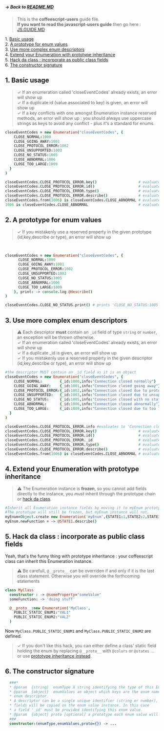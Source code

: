 ##### → Back to [README.MD](README.MD)  

> This is the **coffeescript-users** guide file.  
> **If you want to read the javascript-users guide** then go here : [JS.GUIDE.MD](JS.GUIDE.MD)  

1\.  [Basic usage](#basicusage)  
2\.  [A prototype for enum values](#aprototypeforenumvalues)  
3\.  [Use more complex enum descriptors](#usemorecomplexenumdescriptors)  
4\.  [Extend your Enumeration with prototype inheritance](#extendyourenumerationwithprototypeinheritance)  
5\.  [Hack da class : incorporate as public class fields](#hackdaclass:incorporateaspublicclassfields)  
6\.  [The constructor signature](#theconstructorsignature)  

<a name="basicusage"></a>

## 1\. Basic usage
> ✓ If an enumeration called 'closeEventCodes' already exists, an error will show up  
> ✓ If a duplicate id (value associated to key) is given, an error will show up  
> ✓ If a key conflicts with one amongst Enumeration instance reserved methods, an error will show up : you should always use uppercase strings as keys to avoid any conflict - plus it's a standard for enums.  




```coffeescript
closeEventCodes = new Enumeration("closeEventCodes", {
    CLOSE_NORMAL:1000
    CLOSE_GOING_AWAY:1001
    CLOSE_PROTOCOL_ERROR:1002
    CLOSE_UNSUPPORTED:1003
    CLOSE_NO_STATUS:1005
    CLOSE_ABNORMAL:1006
    CLOSE_TOO_LARGE:1009
  }
)
```
```coffeescript
closeEventCodes.CLOSE_PROTOCOL_ERROR.key()                   # evaluates to 'CLOSE_PROTOCOL_ERROR'
closeEventCodes.CLOSE_PROTOCOL_ERROR.id()                    # evaluates to 1002
closeEventCodes.CLOSE_PROTOCOL_ERROR.type()                  # evaluates to 'closeEventCodes'
closeEventCodes.CLOSE_PROTOCOL_ERROR.describe()              # evaluates to 'CLOSE_PROTOCOL_ERROR:1002'
closeEventCodes.from(1006) is closeEventCodes.CLOSE_ABNORMAL # evaluates to true
1006 is closeEventCodes.CLOSE_ABNORMAL                       # evaluates to false
```
<a name="aprototypeforenumvalues"></a>

## 2\. A prototype for enum values
> ✓ If you mistakenly use a reserved property in the given prototype (id,key,describe or type), an error will show up  
<br/>


```coffeescript
closeEventCodes = new Enumeration("closeEventCodes", {
      CLOSE_NORMAL:1000
      CLOSE_GOING_AWAY:1001
      CLOSE_PROTOCOL_ERROR:1002
      CLOSE_UNSUPPORTED:1003
      CLOSE_NO_STATUS:1005
      CLOSE_ABNORMAL:1006
      CLOSE_TOO_LARGE:1009
    }, print: -> console.log @describe()
)
```
```coffeescript
closeEventCodes.CLOSE_NO_STATUS.print() # prints 'CLOSE_NO_STATUS:1005'
```
<a name="usemorecomplexenumdescriptors"></a>

## 3\. Use more complex enum descriptors

> ⚠ Each descriptor **must** contain an `_id` field of type `string` or `number`, an exception will be thrown otherwise.  
> ✓ If an enumeration called 'closeEventCodes' already exists, an error will show up  
> ✓ If a duplicate _id is given, an error will show up   
> ✓ If you mistakenly use a reserved property in the given descriptor (id,key,describe or type), an error will show up  


```coffeescript
#the descriptor MUST contain an _id field as it is an object
closeEventCodes = new Enumeration("closeEventCodes", {
    CLOSE_NORMAL:        {_id:1000,info:"Connection closed normally"}
    CLOSE_GOING_AWAY:    {_id:1001,info:"Connection closed going away"}
    CLOSE_PROTOCOL_ERROR:{_id:1002,info:"Connection closed due to protocol error"}
    CLOSE_UNSUPPORTED:   {_id:1003,info:"Connection closed due to unsupported operation"}
    CLOSE_NO_STATUS:     {_id:1005,info:"Connection closed with no status"}
    CLOSE_ABNORMAL:      {_id:1006,info:"Connection closed abnormally"}
    CLOSE_TOO_LARGE:     {_id:1009,info:"Connection closed due to too large packet"}
  }
)
```
```coffeescript
closeEventCodes.CLOSE_PROTOCOL_ERROR.info #evaluates to 'Connection closed due to protocol error'
closeEventCodes.CLOSE_PROTOCOL_ERROR.key()                   # evaluates to 'CLOSE_PROTOCOL_ERROR'  
closeEventCodes.CLOSE_PROTOCOL_ERROR.id()                    # evaluates to 1002  
closeEventCodes.CLOSE_PROTOCOL_ERROR._id                     # evaluates to undefined 
closeEventCodes.CLOSE_PROTOCOL_ERROR.type()                  # evaluates to 'closeEventCodes'  
closeEventCodes.CLOSE_PROTOCOL_ERROR.describe()              # evaluates to 'CLOSE_PROTOCOL_ERROR:1002 {info:Connection closed due to protocol error}' 
closeEventCodes.from(1006) is closeEventCodes.CLOSE_ABNORMAL # evaluates to true
```
<a name="extendyourenumerationwithprototypeinheritance"></a>

## 4\. Extend your Enumeration with prototype inheritance

> ⚠ The Enumeration instance is **frozen**, so you cannot add fields directly to the instance, 
you *must* inherit through the prototype chain or [hack da class](#hackdaclass:incorporateaspublicclassfields).  

```coffeescript
#Inherit all Enumeration instance fields by moving it to myEnum prototype
#The prototype will still be frozen, but myEnum instance will not.
myEnum=Object.create new Enumeration('myEnum',{STATE1:1,STATE2:2,STATE3:3})
myEnum.newFunction = -> @STATE1.describe()
```

<a name="hackdaclass:incorporateaspublicclassfields"></a>

## 5\. Hack da class : incorporate as public class fields
Yeah, that's the funny thing with prototype inheritance : your coffeescript class can inherit this Enumeration instance.

> ⚠ Be carefull, `@__proto__` can be overriden if and only if it is the last class statement. Otherwise you will override the forthcoming statements

```coffeescript
class MyClass
  constructor : -> @someProperty="someValue"
  someFunction: -> 'doing stuff'

  @__proto__:new Enumeration('MyClass',
    PUBLIC_STATIC_ENUM1:"VAL1"
    PUBLIC_STATIC_ENUM2:"VAL2"
  )
```
Now `MyClass.PUBLIC_STATIC_ENUM1` and `MyClass.PUBLIC_STATIC_ENUM2` are defined.

> ✓ If you don't like this hack, you can either define a class' static field holding the enum by
replacing `@__proto__` with `@colors` or `@states` ... or use [prototype inheritance instead](#extendyourenumerationwithprototypeinheritance).

<a name="theconstructorsignature"></a>

## 6\. The constructor signature


```coffeescript
  ###*
  * @param  {string}  enumType A string identifying the type of this Enumeration instance
  * @param  {object}  enumValues an object which keys are the enum names, and values are 
  * enum descriptor.
  * A descriptor can be a single unique identifier (string or number),  or an object whose 
  * fields will be copied on the enum value instance. In this case
  * a field '_id' must be provided identifying this enum value.
  * @param  {object} proto [optional] a prototype each enum value will inherit from
  ###
  constructor:(enumType,enumValues,proto={}) -> ...
```

